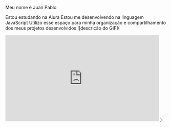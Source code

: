 Meu nome é Juan Pablo

Estou estudando na Alura
Estou me desenvolvendo na linguagem JavaScript
Utilizo esse espaço para minha organização e compartilhamento dos meus projetos desenvolvidos
![descrição do GIF](

<iframe allow="fullscreen" frameBorder="0" height="270" src="https://giphy.com/embed/yw5eRWDAClzhW4t5Lm/video" width="480"></iframe>
)
